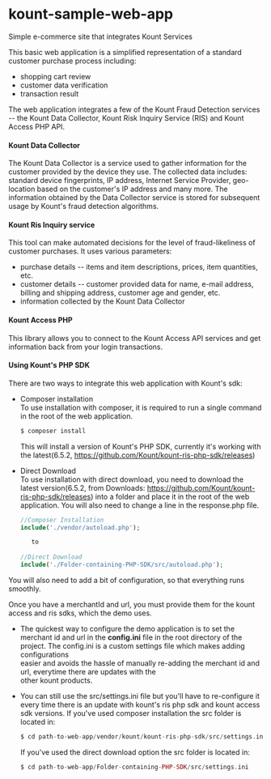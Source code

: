 # kount-sample-web-app

Simple e-commerce site that integrates Kount Services

This basic web application is a simplified representation of a standard customer purchase process including:
* shopping cart review
* customer data verification
* transaction result

The web application integrates a few of the Kount Fraud Detection services -- the Kount Data Collector, Kount Risk Inquiry Service (RIS) and Kount Access PHP API.

#### Kount Data Collector

The Kount Data Collector is a service used to gather information for the customer provided by the device they use. The collected data includes: standard device fingerprints, IP address, Internet Service Provider, geo-location based on the customer's IP address and many more. The information obtained by the Data Collector service is stored for subsequent usage by Kount's fraud detection algorithms.

#### Kount Ris Inquiry service

This tool can make automated decisions for the level of fraud-likeliness of customer purchases. It uses various parameters:
* purchase details -- items and item descriptions, prices, item quantities, etc.
* customer details -- customer provided data for name, e-mail address, billing and shipping address, customer age and gender, etc.
* information collected by the Kount Data Collector

#### Kount Access PHP  

This library allows you to connect to the Kount Access API services and get information back from your login transactions.

#### Using Kount's PHP SDK

There are two ways to integrate this web application with Kount's sdk: 

* Composer installation   
    To use installation with composer, it is required to run a single command in the root of the web application.
  ```php
  $ composer install
  ```
    This will install a version of Kount's PHP SDK, currently it's working with the latest(6.5.2, https://github.com/Kount/kount-ris-php-sdk/releases)
    
* Direct Download  
  To use installation with direct download, you need to download the latest version(6.5.2, from Downloads: https://github.com/Kount/kount-ris-php-sdk/releases) into a folder and place it in the root of the web application.
  You will also need to change a line in the response.php file.
  ```php
  //Composer Installation
  include('./vendor/autoload.php');
  
     to
     
  //Direct Download   
  include('./Folder-containing-PHP-SDK/src/autoload.php');   
  ```

You will also need to add a bit of configuration, so that everything runs smoothly.

Once you have a merchantId and url, you must provide them for the kount access and ris sdks, which the demo uses.

* The quickest way to configure the demo application is to set the merchant id and url in the **config.ini** file 
  in the root directory of the project. The config.ini is a custom settings file which makes adding configurations  
  easier and avoids the hassle of manually re-adding the merchant id and url, everytime there are updates with the   
  other kount products.
  
  

* You can still use the src/settings.ini file but you'll have to re-configure it every time there is an update with kount's 
  ris php sdk and kount access sdk versions.
  If you've used composer installation the src folder is located in: 
  ```php
  $ cd path-to-web-app/vendor/kount/kount-ris-php-sdk/src/settings.ini
  ```
  If you've used the direct download option the src folder is located in:
  ```php
  $ cd path-to-web-app/Folder-containing-PHP-SDK/src/settings.ini
  ```


